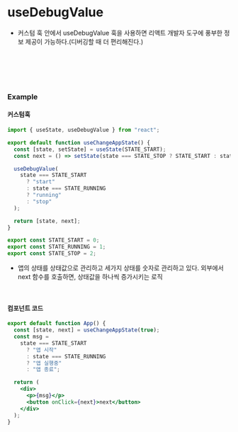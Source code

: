 # useDebugValue

- 커스텀 훅 안에서 useDebugValue 훅을 사용하면 리액트 개발자 도구에 풍부한 정보 제공이 가능하다.(디버깅할 때 더 편리해진다.)

<br>
<br>
<br>
<br>

### Example

#### 커스텀훅

```jsx
import { useState, useDebugValue } from "react";

export default function useChangeAppState() {
  const [state, setState] = useState(STATE_START);
  const next = () => setState(state === STATE_STOP ? STATE_START : state + 1);

  useDebugValue(
    state === STATE_START
      ? "start"
      : state === STATE_RUNNING
      ? "running"
      : "stop"
  );

  return [state, next];
}

export const STATE_START = 0;
export const STATE_RUNNING = 1;
export const STATE_STOP = 2;
```

- 앱의 상태를 상태값으로 관리하고 세가지 상태를 숫자로 관리하고 있다. 외부에서 next 함수를 호출하면, 상태값을 하나씩 증가시키는 로직

<br>

#### 컴포넌트 코드

```jsx
export default function App() {
  const [state, next] = useChangeAppState(true);
  const msg =
    state === STATE_START
      ? "앱 시작"
      : state === STATE_RUNNING
      ? "앱 실행중"
      : "앱 종료";

  return (
    <div>
      <p>{msg}</p>
      <button onClick={next}>next</button>
    </div>
  );
}
```
